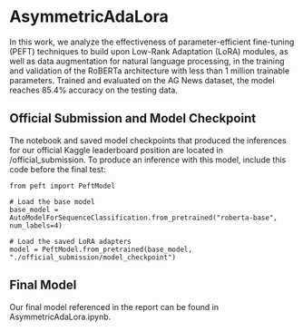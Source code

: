# AsymmetricAdaLora
In this work, we analyze the effectiveness of parameter-efficient fine-tuning (PEFT) techniques to build upon Low-Rank Adaptation (LoRA) modules, as well as data augmentation for natural language processing, in the training and validation of the RoBERTa architecture with less than 1 million trainable parameters. Trained and evaluated on the AG News dataset, the model reaches 85.4\% accuracy on the testing data.
## Official Submission and Model Checkpoint
The notebook and saved model checkpoints that produced the inferences for our official Kaggle leaderboard position are located in /official_submission. To produce an inference with this model, include this code before the final test:
```
from peft import PeftModel

# Load the base model
base_model = AutoModelForSequenceClassification.from_pretrained("roberta-base", num_labels=4)

# Load the saved LoRA adapters
model = PeftModel.from_pretrained(base_model, "./official_submission/model_checkpoint")
```
## Final Model
Our final model referenced in the report can be found in AsymmetricAdaLora.ipynb.
